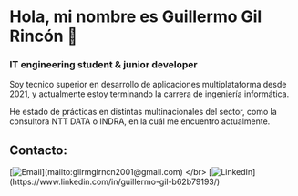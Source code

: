 # Hola, mi nombre es Guillermo Gil Rincón 👋
### IT engineering student & junior developer


Soy tecnico superior en desarrollo de aplicaciones multiplataforma desde 2021, y actualmente estoy terminando la carrera de ingeniería informática.

He estado de prácticas en distintas multinacionales del sector, como la consultora NTT DATA o INDRA, en la cuál me encuentro actualmente.

## Contacto:
[![Email](https://img.shields.io/badge/gllrmglrncn2001@gmail.com-email_personal_(respuesta_rapida)-D14836?style=for-the-badge&logo=gmail&logoColor=white&labelColor=101010)](mailto:gllrmglrncn2001@gmail.com)
</br>
[![LinkedIn](https://img.shields.io/badge/LinkedIn_Guillermo_Gil-(respuesta_lenta)-0077B5?style=for-the-badge&logo=linkedin&logoColor=white&labelColor=101010)](https://www.linkedin.com/in/guillermo-gil-b62b79193/)

<!--
**guillegr01/guillegr01** is a ✨ _special_ ✨ repository because its `README.md` (this file) appears on your GitHub profile.

Here are some ideas to get you started:

- 🔭 I’m currently working on ...
- 🌱 I’m currently learning ...
- 👯 I’m looking to collaborate on ...
- 🤔 I’m looking for help with ...
- 💬 Ask me about ...
- 📫 How to reach me: ...
- 😄 Pronouns: ...
- ⚡ Fun fact: ...
-->
